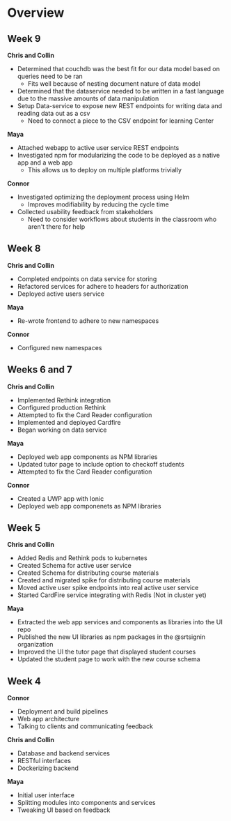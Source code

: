 # Overview

## Week 9

**Chris and Collin**

- Determined that couchdb was the best fit for our data model based on queries need to be ran
  - Fits well because of nesting document nature of data model
- Determined that the dataservice needed to be written in a fast language due to the massive amounts of data manipulation
- Setup Data-service to expose new REST endpoints for writing data and reading data out as a csv
  - Need to connect a piece to the CSV endpoint for learning Center

**Maya**

- Attached webapp to active user service REST endpoints
- Investigated npm for modularizing the code to be deployed as a native app and a web app
  - This allows us to deploy on multiple platforms trivially

**Connor**

- Investigated optimizing the deployment process using Helm
  - Improves modifiability by reducing the cycle time
- Collected usability feedback from stakeholders
  - Need to consider workflows about students in the classroom who aren't there for help

## Week 8

**Chris and Collin**

- Completed endpoints on data service for storing
- Refactored services for adhere to headers for authorization
- Deployed active users service

**Maya**

- Re-wrote frontend to adhere to new namespaces

**Connor**

- Configured new namespaces

## Weeks 6 and 7

**Chris and Collin**

- Implemented Rethink integration
- Configured production Rethink
- Attempted to fix the Card Reader configuration
- Implemented and deployed Cardfire
- Began working on data service

**Maya**

- Deployed web app components as NPM libraries
- Updated tutor page to include option to checkoff students
- Attempted to fix the Card Reader configuration

**Connor**

- Created a UWP app with Ionic
- Deployed web app componenets as NPM libraries

## Week 5

**Chris and Collin**

- Added Redis and Rethink pods to kubernetes
- Created Schema for active user service
- Created Schema for distributing course materials
- Created and migrated spike for distributing course materials
- Moved active user spike endpoints into real active user service
- Started CardFire service integrating with Redis (Not in cluster yet)

**Maya**

- Extracted the web app services and components as libraries into the UI repo
- Published the new UI libraries as npm packages in the @srtsignin organization
- Improved the UI the tutor page that displayed student courses
- Updated the student page to work with the new course schema

## Week 4

**Connor**

- Deployment and build pipelines
- Web app architecture
- Talking to clients and communicating feedback

**Chris and Collin**

- Database and backend services
- RESTful interfaces
- Dockerizing backend

**Maya**

- Initial user interface
- Splitting modules into components and services
- Tweaking UI based on feedback